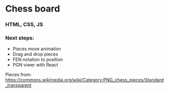 # Chess board
### HTML, CSS, JS
### Next steps:
* Pieces move animation
* Drag and drop pieces
* FEN notation to position
* PGN viwer with React

Pieces from: https://commons.wikimedia.org/wiki/Category:PNG_chess_pieces/Standard_transparent
